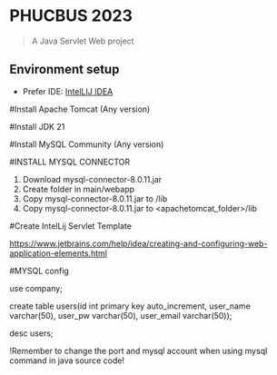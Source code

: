# PHUCBUS 2023
> A Java Servlet Web project

## Environment setup

- Prefer IDE: [IntelLIJ IDEA](https://www.jetbrains.com/idea/)

#Install Apache Tomcat (Any version)

#Install JDK 21

#Install MySQL Community (Any version)

#INSTALL MYSQL CONNECTOR
1. Download mysql-connector-8.0.11.jar
2. Create <lib> folder in main/webapp
3. Copy mysql-connector-8.0.11.jar to /lib
4. Copy mysql-connector-8.0.11.jar to <apachetomcat_folder>/lib
   
#Create IntelLij Servlet Template

https://www.jetbrains.com/help/idea/creating-and-configuring-web-application-elements.html

#MYSQL config

use company;

create table users(id int primary key auto_increment, user_name varchar(50), user_pw varchar(50), user_email varchar(50));

desc users;

!Remember to change the port and mysql account when using mysql command in java source code!
